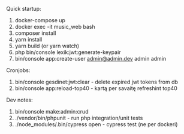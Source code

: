 Quick startup:
1. docker-compose up
2. docker exec -it music_web bash
3. composer install
4. yarn install
5. yarn build (or yarn watch)
6. php bin/console lexik:jwt:generate-keypair
7. bin/console app:create-user admin@admin.dev admin admin


Cronjobs:
1. bin/console gesdinet:jwt:clear - delete expired jwt tokens from db
2. bin/console app:reload-top40 - kartą per savaitę refreshint top40

Dev notes:
1. bin/console make:admin:crud
2. ./vendor/bin/phpunit - run php integration/unit tests
3. ./node_modules/.bin/cypress open - cypress test (ne per dockeri)